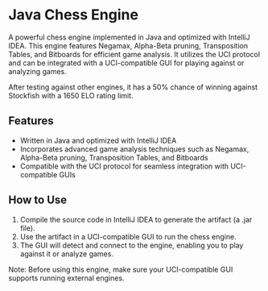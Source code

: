 # Java Chess Engine
A powerful chess engine implemented in Java and optimized with IntelliJ IDEA. This engine features Negamax, Alpha-Beta pruning, Transposition Tables, and Bitboards for efficient game analysis. It utilizes the UCI protocol and can be integrated with a UCI-compatible GUI for playing against or analyzing games.

After testing against other engines, it has a 50% chance of winning against Stockfish with a 1650 ELO rating limit.

## Features
- Written in Java and optimized with IntelliJ IDEA
- Incorporates advanced game analysis techniques such as Negamax, Alpha-Beta pruning, Transposition Tables, and Bitboards
- Compatible with the UCI protocol for seamless integration with UCI-compatible GUIs

## How to Use
1. Compile the source code in IntelliJ IDEA to generate the artifact (a .jar file).
2. Use the artifact in a UCI-compatible GUI to run the chess engine.
3. The GUI will detect and connect to the engine, enabling you to play against it or analyze games.


Note: Before using this engine, make sure your UCI-compatible GUI supports running external engines.
